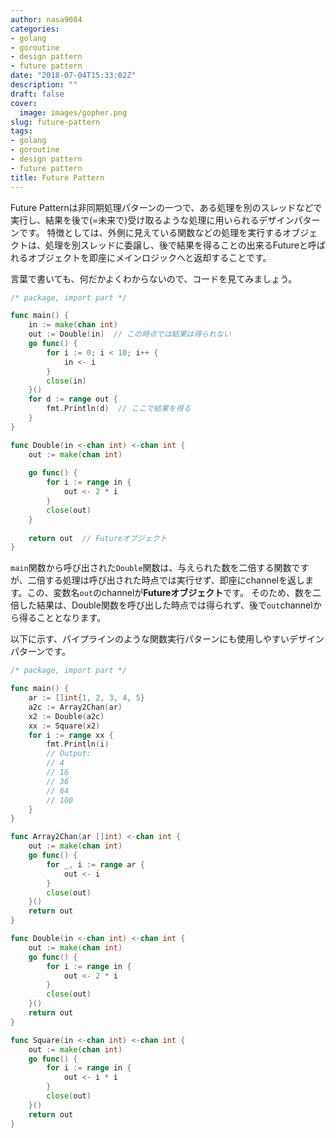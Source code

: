 ```yaml
---
author: nasa9084
categories:
- golang
- goroutine
- design pattern
- future pattern
date: "2018-07-04T15:33:02Z"
description: ""
draft: false
cover:
  image: images/gopher.png
slug: future-pattern
tags:
- golang
- goroutine
- design pattern
- future pattern
title: Future Pattern
---
```



Future Patternは非同期処理パターンの一つで、ある処理を別のスレッドなどで実行し、結果を後で(=未来で)受け取るような処理に用いられるデザインパターンです。
特徴としては、外側に見えている関数などの処理を実行するオブジェクトは、処理を別スレッドに委譲し、後で結果を得ることの出来るFutureと呼ばれるオブジェクトを即座にメインロジックへと返却することです。

言葉で書いても、何だかよくわからないので、コードを見てみましょう。

``` go
/* package, import part */

func main() {
    in := make(chan int)
    out := Double(in)  // この時点では結果は得られない
    go func() {
        for i := 0; i < 10; i++ {
            in <- i
        }
        close(in)
    }()
    for d := range out {
        fmt.Println(d)  // ここで結果を得る
    }
}

func Double(in <-chan int) <-chan int {
    out := make(chan int)
    
    go func() {
        for i := range in {
            out <- 2 * i
        }
        close(out)
    }
    
    return out  // Futureオブジェクト
}
```

`main`関数から呼び出された`Double`関数は、与えられた数を二倍する関数ですが、二倍する処理は呼び出された時点では実行せず、即座にchannelを返します。この、変数名`out`のchannelが**Futureオブジェクト**です。
そのため、数を二倍した結果は、Double関数を呼び出した時点では得られず、後で`out`channelから得ることとなります。

以下に示す、パイプラインのような関数実行パターンにも使用しやすいデザインパターンです。

``` go
/* package, import part */

func main() {
    ar := []int{1, 2, 3, 4, 5}
    a2c := Array2Chan(ar)
    x2 := Double(a2c)
    xx := Square(x2)
    for i := range xx {
        fmt.Println(i)
        // Output:
        // 4
        // 16
        // 36
        // 64
        // 100
    }
}

func Array2Chan(ar []int) <-chan int {
    out := make(chan int)
    go func() {
        for _, i := range ar {
            out <- i
        }
        close(out)
    }()
    return out
}

func Double(in <-chan int) <-chan int {
    out := make(chan int)
    go func() {
        for i := range in {
            out <- 2 * i
        }
        close(out)
    }()
    return out
}

func Square(in <-chan int) <-chan int {
    out := make(chan int)
    go func() {
        for i := range in {
            out <- i * i
        }
        close(out)
    }()
    return out
}
```

